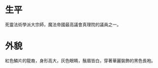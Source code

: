 <!-- TITLE: 阿布茲特 -->
<!-- SUBTITLE: 『作為容器，果然還是血肉之軀比較優秀』CV：中田讓治 -->

#  生平
死靈法術學派大宗師，魔法帝國最高議會真理院的議員之一。
#  外貌
紅色鱗片的龍裔，身形高大，灰色眼睛，鬚眉皆白，穿著華麗裝飾的黑色長袍。